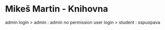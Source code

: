# Mikeš Martin - Knihovna
admin login > admin : admin
no permission user login > student : sspuopava
